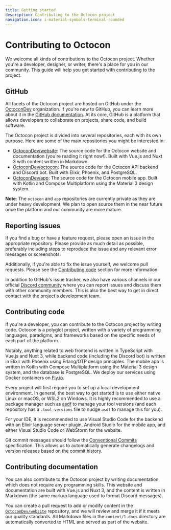 ```yaml
---
title: Getting started
description: Contributing to the Octocon project
navigation.icon: i-material-symbols-terminal-rounded
---
```


# Contributing to Octocon

We welcome all kinds of contributions to the Octocon project. Whether you're a developer, designer, or writer, there's
a place for you in our community. This guide will help you get started with contributing to the project.

## GitHub

All facets of the Octocon project are hosted on GitHub under the [OctoconDev](https://github.com/OctoconDev)
organization. If you're new to GitHub, you can learn more about it in the
[GitHub documentation](https://docs.github.com/en/get-started/start-your-journey/about-github-and-git). At its core,
GitHub is a platform that allows developers to collaborate on projects, share code, and build software.

The Octocon project is divided into several repositories, each with its own purpose. Here are some of the main
repositories you might be interested in:

- [OctoconDev/website](https://github.com/OctoconDev/website): The source code for the Octocon website and documentation
  (you're reading it right now!). Built with Vue.js and Nuxt 3 with content written in Markdown.
- [OctoconDev/octocon](https://github.com/OctoconDev/octocon): The source code for the Octocon API backend and Discord
bot. Built with Elixir, Phoenix, and PostgreSQL.
- [OctoconDev/app](https://github.com/OctoconDev/app): The source code for the Octocon mobile app. Built with Kotlin
and Compose Multiplatform using the Material 3 design system.

**Note**: The `octocon` and `app` repositories are currently private as they are under heavy development. We plan to open
source them in the near future once the platform and our community are more mature.

## Reporting issues

If you find a bug or have a feature request, please open an issue in the appropriate repository. Please provide as much
detail as possible, preferably including steps to reproduce the issue and any relevant error messages or screenshots.

Additionally, if you're able to fix the issue yourself, we welcome pull requests. Please see the
[Contributing code](#contributing-code) section for more information.

In addition to GitHub's issue tracker, we also have various channels in our official [Discord community](/docs/community)
where you can report issues and discuss them with other community members. This is also the best way to get in
direct contact with the project's development team.

## Contributing code

If you're a developer, you can contribute to the Octocon project by writing code. Octocon is a polyglot project, written
with a variety of programming languages, paradigms, and frameworks based on the specific needs of each part of the platform.

Notably, anything related to web frontend is written in TypeScript with Vue.js and Nuxt 3, while backend code
(including the Discord bot) is written in Elixir with Phoenix using Erlang/OTP design principles. The mobile app is
written in Kotlin with Compose Multiplatform using the Material 3 design system, and the database is PostgreSQL.
We deploy our services using Docker containers on [Fly.io](https://fly.io).

Every project will first require you to set up a local development environment. In general, the best way to get started
is to use either native Linux or macOS, or WSL2 on Windows. It is highly recommended to use a package manager such as
[asdf](https://asdf-vm.com) to manage your tool versions (and each repository has a `.tool-versions` file to nudge `asdf`
to manage this for you).

For your IDE, it is recommended to use Visual Studio Code for the backend with an Elixir language server plugin,
Android Studio for the mobile app, and either Visual Studio Code or WebStorm for the website.

Git commit messages should follow the [Conventional Commits](https://www.conventionalcommits.org/en/v1.0.0/) specification.
This allows us to automatically generate changelogs and version releases based on the commit history.

## Contributing documentation

You can also contribute to the Octocon project by writing documentation, which does not require any programming skills.
This website and documentation are built with Vue.js and Nuxt 3, and the content is written in Markdown (the same
markup language used to format Discord messages).

You can create a pull request to add or modify content in the [`OctoconDev/website`](https://github.com/OctoconDev/website)
repository, and we will review and merge it if it meets our quality standards. All Markdown files in the `content/1.docs`
directory are automatically converted to HTML and served as part of the website.
